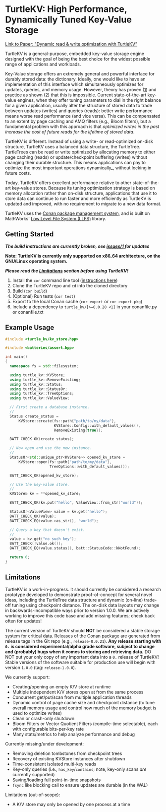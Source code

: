 # TurtleKV: High Performance, Dynamically Tuned Key-Value Storage

[Link to Paper: "Dynamic read &amp; write optimization with TurtleKV"](https://arxiv.org/abs/2509.10714)

TurtleKV is a general-purpose, embedded key-value storage engine
designed with the goal of being the best choice for the widest
possible range of applications and workloads.

Key-Value storage offers an extremely general and powerful interface
for durably stored data: the dictionary.  Ideally, one would like to
have an implementation of this interface which simultaneously
optimizes for updates, queries, and memory usage.  However, theory has
proven
([1](https://perso.ens-lyon.fr/loris.marchal/docs-data-aware/papers/paper3.pdf))
and practice as shown
([2](https://stratos.seas.harvard.edu/sites/g/files/omnuum4611/files/stratos/files/rum.pdf))
that this is impossible.  Current state-of-the-art key-value engines,
when they offer tuning parameters to dial in the right balance for a
given application, usually alter the structure of stored data to trade
between updates (writes) and queries (reads): better write performance
means worse read performance (and vice versa).  This can be
compensated to an extent by page caching and AMQ filters (e.g., Bloom
filters), but a fundamental problem with this approach is that
_optimized writes in the past increase the cost of future reads for
the lifetime of stored data_.

TurtleKV is different.  Instead of using a write- or read-optimized
on-disk structure, TurtleKV uses a balanced data structure, the
TurtleTree.  TurtleTrees can be read or write optimized by allocating
memory to either page caching (reads) or update/checkpoint buffering
(writes) without changing their durable structure.  This means
applications can pay to optimize the most important operations
dynamically_, without locking in future costs.

Today, TurtleKV offers excellent performance relative to other
state-of-the-art key-value stores.  Because its tuning optimization
strategy is based on memory allocation rather than on-disk structure,
applications that use it to store data can continue to run faster and
more efficiently as TurtleKV is updated and improved, with no
requirement to migrate to a new data format.

TurtleKV uses the [Conan package management
system](https://conan.io/), and is built on MathWorks' [Low Level File
System (LLFS)](https://github.com/mathworks/llfs/) library.

## Getting Started

***The build instructions are currently broken, see [issues/1](issues/1) for updates***

**Note: TurtleKV is currently only supported on x86_64 architecture, on the GNU/Linux operating system.**

***Please read the [Limitations](#limitations) section before using TurtleKV!***

1. Install the `cor` command line tool ([instructions here](https://gitlab.com/batteriesincluded/batt-cli#cor-launcher-cor-toolkit-launcher-front-end))
2. Clone the TurtleKV repo and `cd` into the cloned directory
3. Build (`cor build`)
4. (Optional) Run tests (`cor test`)
5. Export to the local Conan cache (`cor export` or `cor export-pkg`)
6. Include a dependency to `turtle_kv/[>=0.0.20 <1]` in your conanfile.py or conanfile.txt

## Example Usage

```c++
#include <turtle_kv/kv_store.hpp>

#include <batteries/assert.hpp>

int main()
{
  namespace fs = std::filesystem;

  using turtle_kv::KVStore;
  using turtle_kv::RemoveExisting;
  using turtle_kv::Status;
  using turtle_kv::StatusOr;
  using turtle_kv::TreeOptions;
  using turtle_kv::ValueView;

  // First create a database instance.
  //
  Status create_status =
      KVStore::create(fs::path{"path/to/my/data"},
                      KVStore::Config::with_default_values(),
                      RemoveExisting{true});

  BATT_CHECK_OK(create_status);

  // Now open and use the new instance.
  //
  StatusOr<std::unique_ptr<KVStore>> opened_kv_store =
      KVStore::open(fs::path{"path/to/my/data"},
                    TreeOptions::with_default_values());

  BATT_CHECK_OK(opened_kv_store);

  // Use the key-value store.
  //
  KVStore& kv = **opened_kv_store;

  BATT_CHECK_OK(kv.put("hello", ValueView::from_str("world"));

  StatusOr<ValueView> value = kv.get("hello");
  BATT_CHECK_OK(value);
  BATT_CHECK_EQ(value->as_str(), "world");

  // Query a key that doesn't exist.
  //
  value = kv.get("no such key");
  BATT_CHECK(!value.ok());
  BATT_CHECK_EQ(value.status(), batt::StatusCode::kNotFound);

  return 0;
}
```

## Limitations

TurtleKV is a work-in-progress.  It should currently be considered a
research prototype developed to demonstrate proof-of-concept for
several novel ideas, including the TurtleTree data structure and
dynamic (on-line) trade-off tuning using checkpoint distance.  The
on-disk data layouts may change in backwards-incompatible ways prior
to version 1.0.0.  We are actively working to improve this code base
and add missing features; check back often for updates!

The current version of TurtleKV should **NOT** be considered a stable
storage system for critical data.  Releases of the Conan package are
generated from release tags in the Git repo (e.g., `release-0.0.21`).
**Any release starting with `0.` is considered experimental/alpha
grade software, subject to change and (probably) bugs when it comes to
storing and retrieving data.**  DO NOT put your only copy of any
important data into a `0.` release of TurtleKV!  Stable versions of
the software suitable for production use will begin with version
`1.0.0` (tag: `release-1.0.0`).

We currently support:

- Creating/opening an empty K/V store at runtime
- Multiple independent K/V stores open at from the same process
- Concurrent get/put/scan from multiple application threads
- Dynamic control of page cache size and checkpoint distance (to tune
  overall memory usage and control how much of the memory budget is
  used to optimize writes)
- Clean or crash-only shutdown
- Bloom Filters or Vector Quotient Filters (compile-time selectable),
  each with configurable bits-per-key rate
- Many stats/metrics to help analyze performance and debug

Currently missing/under development:

- Removing deletion tombstones from checkpoint trees
- Recovery of existing KVStore instances after shutdown
- Time-consistent isolated multi-key reads
- Key-only queries (i.e., `has_key`/`contains`; note, key-only scans
  *are* currently supported)
- Saving/loading full point-in-time snapshots
- `fsync` like blocking call to ensure updates are durable (in the WAL)

Limitations (out-of-scope):

- A K/V store may only be opened by one process at a time
